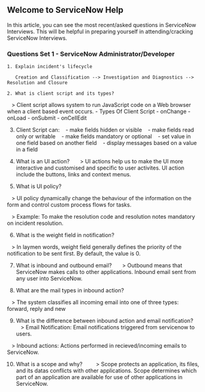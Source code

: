 
## Welcome to ServiceNow Help 

   In this article, you can see the most recent/asked questions in ServiceNow Interviews. This will be helpful in preparing yourself in attending/cracking ServiceNow Interviews. 

### Questions Set 1 - ServiceNow Administrator/Developer 

    1. Explain incident's lifecycle 
     
       Creation and Classification --> Investigation and Diagnostics --> Resolution and Closure 

    2. What is client script and its types? 

   >   Client script allows system to run JavaScript code on a Web browser when a client based event occurs.
     - Types Of Client Script
       - onChange
       - onLoad
       - onSubmit
       - onCellEdit 

3. Client Script can:
   - make fields hidden or visible
   - make fields read only or writable
   - make fields mandatory or optional
   - set value in one field based on another field
   - display messages based on a value in a field 

4. What is an UI action?
   
   > UI actions help us to make the UI more interactive and customised and specific to user activites. UI action include the buttons, links and context menus. 

5. What is UI policy? 

   > UI policy dynamically change the behaviour of the information on the form and control custom process flows for tasks. 

   > Example: To make the resolution code and resolution notes mandatory on incident resolution. 

6. What is the weight field in notification? 

   > In laymen words, weight field generally defines the priority of the notification to be sent first. By default, the value is 0. 

7. What is inbound and outbound email?
   
   > Outbound means that ServiceNow makes calls to other applications. Inbound email sent from any user into ServiceNow. 

8. What are the mail types in inbound action? 

   > The system classifies all incoming email into one of three types: forward, reply and new 

9. What is the difference between inbound action and email notification?
   
   > Email Notification: Email notifications triggered from servicenow to users. 

   > Inbound actions: Actions performed in recieved/incoming emails to ServiceNow. 

10. What is a scope and why?
    
    > Scope protects an application, its files, and its datas conflicts with other applications. Scope determines which part of an application are available for use of other applications in ServiceNow.
    
   
